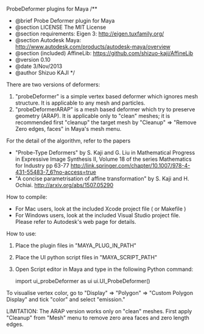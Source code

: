 ProbeDeformer plugins for Maya
/**
 * @brief Probe Deformer plugin for Maya
 * @section LICENSE The MIT License
 * @section requirements:  Eigen 3:  http://eigen.tuxfamily.org/
 * @section Autodesk Maya: http://www.autodesk.com/products/autodesk-maya/overview
 * @section (included) AffineLib: https://github.com/shizuo-kaji/AffineLib
 * @version 0.10
 * @date  3/Nov/2013
 * @author Shizuo KAJI
 */

There are two versions of deformers:
1. "probeDeformer" is a simple vertex based deformer which ignores mesh structure.
It is applicable to any mesh and particles.
2. "probeDeformerARAP" is a mesh based deformer which try to preserve geometry (ARAP).
It is applicable only to "clean" meshes; it is recommended first "cleanup" the target mesh by
"Cleanup" => "Remove Zero edges, faces" in Maya's mesh menu.

For the detail of the algorithm, refer to the papers
* "Probe-Type Deformers" by S. Kaji and G. Liu
in Mathematical Progress in Expressive Image Synthesis II, Volume 18 of the series Mathematics for Industry pp 63-77
http://link.springer.com/chapter/10.1007/978-4-431-55483-7_6?no-access=true
* "A concise parametrisation of affine transformation" by S. Kaji and H. Ochiai.
http://arxiv.org/abs/1507.05290

How to compile:
* For Mac users, look at the included Xcode project file ( or Makefile )
* For Windows users, look at the included Visual Studio project file.
Please refer to Autodesk's web page for details.

How to use:
1. Place the plugin files in "MAYA_PLUG_IN_PATH"
2. Place the UI python script files in "MAYA_SCRIPT_PATH"
3. Open Script editor in Maya and type in the following Python command:

    import ui_probeDeformer as ui
    ui.UI_ProbeDeformer()


To visualise vertex color, go to "Display" => "Polygon" => "Custom Polygon Display"
and tick "color" and select "emission."

LIMITATION:
The ARAP version works only on "clean" meshes.
First apply "Cleanup" from "Mesh" menu
to remove zero area faces and zero length edges.

